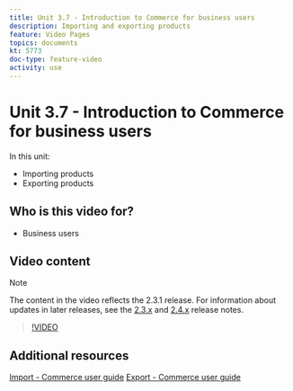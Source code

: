 ```yaml
---
title: Unit 3.7 - Introduction to Commerce for business users
description: Importing and exporting products
feature: Video Pages
topics: documents
kt: 5773
doc-type: feature-video
activity: use
---
```


# Unit 3.7 - Introduction to Commerce for business users

In this unit:

- Importing products
- Exporting products

## Who is this video for?

- Business users

## Video content

>[!NOTE]
>
>The content in the video reflects the 2.3.1 release. For information about updates in later releases, see the [ 2.3.x](https://devdocs.magento.com/guides/v2.3/release-notes/bk-release-notes.html) and [2.4.x](https://devdocs.magento.com/guides/v2.4/release-notes/bk-release-notes.html) release notes.

>[!VIDEO](https://video.tv.adobe.com/v/35958?quality=12&learn=on)

## Additional resources

[Import - Commerce user guide](https://docs.magento.com/user-guide/system/data-import.html)
[Export - Commerce user guide](https://docs.magento.com/user-guide/system/data-export.html)
